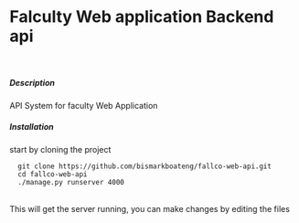 # Falculty Web application Backend api
<br />

<h5>Description</h5>
API System for faculty Web Application

<br />
<h5>Installation</h5>
start by cloning the project

```
  git clone https://github.com/bismarkboateng/fallco-web-api.git
  cd fallco-web-api
  ./manage.py runserver 4000
```
<br />
This will get the server running, you can make changes by 
editing the files
